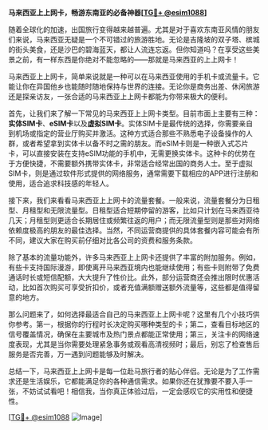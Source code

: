 **马来西亚上上网卡，畅游东南亚的必备神器[[TG💪+ @esim1088](https://t.me/s/esim1088)]**

随着全球化的加速，出国旅行变得越来越普遍。尤其是对于喜欢东南亚风情的朋友们来说，马来西亚无疑是一个不可错过的旅游胜地。无论是吉隆坡的双子塔、槟城的街头美食，还是沙巴的碧海蓝天，都让人流连忘返。但你知道吗？在享受这些美景之前，有一样东西是你绝对不能忽略的——那就是马来西亚的上上网卡！

马来西亚上上网卡，简单来说就是一种可以在马来西亚使用的手机卡或流量卡。它能让你在异国他乡也能随时随地保持与世界的连接。无论你是商务出差、休闲旅游还是探亲访友，一张合适的马来西亚上上网卡都能为你带来极大的便利。

首先，让我们来了解一下常见的马来西亚上上网卡类型。目前市面上主要有三种：**实体SIM卡**、**eSIM卡**以及**虚拟SIM卡**。实体SIM卡是最传统的选择，你需要亲自到机场或指定的营业厅购买并激活。这种方式适合那些不熟悉电子设备操作的人群，或者希望拿到实体卡以备不时之需的朋友。而eSIM卡则是一种嵌入式芯片卡，可以直接安装在支持eSIM功能的手机中，无需更换实体卡。这种卡的优势在于方便快捷，不需要额外携带实体卡，非常适合经常出国的商务人士。至于虚拟SIM卡，则是通过软件形式提供的网络服务，通常需要下载相应的APP进行注册和使用，适合追求科技感的年轻人。

接下来，我们来看看马来西亚上上网卡的流量套餐。一般来说，流量套餐分为日租型、月租型和无限流量型。日租型适合短期停留的游客，比如只计划在马来西亚待几天；月租型则更适合长期居住或频繁往返的用户；而无限流量型则是那些对网络依赖度极高的朋友的最佳选择。当然，不同运营商提供的具体套餐内容可能会有所不同，建议大家在购买前仔细对比各公司的资费和服务条款。

除了基本的流量功能外，许多马来西亚上上网卡还提供了丰富的附加服务。例如，有些卡支持国际漫游，即使离开马来西亚境内也能继续使用；有些卡则附带了免费通话时长或短信配额，大大提升了性价比。此外，部分运营商还会推出限时优惠活动，比如首次购买可享受折扣价，或者充值满额赠送额外流量等，这些都是值得留意的地方。

那么问题来了，如何选择最适合自己的马来西亚上上网卡呢？这里有几个小技巧供你参考。第一，根据你的行程时长决定购买哪种类型的卡；第二，查看目标地区的信号覆盖情况，确保在主要城市及热门景点都能正常使用；第三，关注卡的网络速度表现，尤其是当你需要处理紧急事务或观看高清视频时；最后，别忘了检查售后服务是否完善，万一遇到问题能够及时解决。

总结一下，马来西亚上上网卡是每一位赴马旅行者的贴心伴侣。无论是为了工作需求还是生活娱乐，它都能满足你的各种通信需求。如果你还在犹豫要不要入手一张，不妨试试看吧！相信我，当你真正体验过后，一定会感叹它的实用性和便捷性。

[[TG💪+ @esim1088](https://t.me/s/esim1088) ![Image](https://i.postimg.cc/4NQfJmqS/Snipaste-2025-05-13-00-14-12.png)]